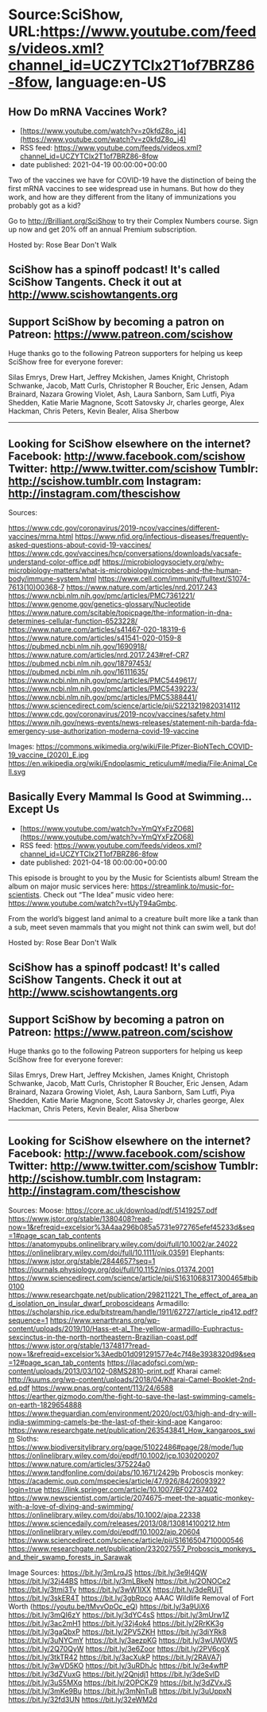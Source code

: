 # Source:SciShow, URL:https://www.youtube.com/feeds/videos.xml?channel_id=UCZYTClx2T1of7BRZ86-8fow, language:en-US

## How Do mRNA Vaccines Work?
 - [https://www.youtube.com/watch?v=z0kfdZ8o_j4](https://www.youtube.com/watch?v=z0kfdZ8o_j4)
 - RSS feed: https://www.youtube.com/feeds/videos.xml?channel_id=UCZYTClx2T1of7BRZ86-8fow
 - date published: 2021-04-19 00:00:00+00:00

Two of the vaccines we have for COVID-19 have the distinction of being the first mRNA vaccines to see widespread use in humans. But how do they work, and how are they different from the litany of immunizations you probably got as a kid?

Go to http://Brilliant.org/SciShow to try their Complex Numbers course. Sign up now and get 20% off an annual Premium subscription.

Hosted by: Rose Bear Don't Walk

SciShow has a spinoff podcast! It's called SciShow Tangents. Check it out at http://www.scishowtangents.org
----------
Support SciShow by becoming a patron on Patreon: https://www.patreon.com/scishow
----------
Huge thanks go to the following Patreon supporters for helping us keep SciShow free for everyone forever:

Silas Emrys, Drew Hart, Jeffrey Mckishen, James Knight, Christoph Schwanke, Jacob, Matt Curls, Christopher R Boucher, Eric Jensen, Adam Brainard, Nazara Growing Violet, Ash, Laura Sanborn, Sam Lutfi, Piya Shedden, Katie Marie Magnone, Scott Satovsky Jr, charles george, Alex Hackman, Chris Peters, Kevin Bealer, Alisa Sherbow

----------
Looking for SciShow elsewhere on the internet?
Facebook: http://www.facebook.com/scishow
Twitter: http://www.twitter.com/scishow
Tumblr: http://scishow.tumblr.com
Instagram: http://instagram.com/thescishow
----------
Sources:

https://www.cdc.gov/coronavirus/2019-ncov/vaccines/different-vaccines/mrna.html 
https://www.nfid.org/infectious-diseases/frequently-asked-questions-about-covid-19-vaccines/ 
https://www.cdc.gov/vaccines/hcp/conversations/downloads/vacsafe-understand-color-office.pdf 
https://microbiologysociety.org/why-microbiology-matters/what-is-microbiology/microbes-and-the-human-body/immune-system.html 
https://www.cell.com/immunity/fulltext/S1074-7613(10)00368-7 
https://www.nature.com/articles/nrd.2017.243 
https://www.ncbi.nlm.nih.gov/pmc/articles/PMC7361221/ 
https://www.genome.gov/genetics-glossary/Nucleotide 
https://www.nature.com/scitable/topicpage/the-information-in-dna-determines-cellular-function-6523228/ 
https://www.nature.com/articles/s41467-020-18319-6 
https://www.nature.com/articles/s41541-020-0159-8 
https://pubmed.ncbi.nlm.nih.gov/1690918/ 
https://www.nature.com/articles/nrd.2017.243#ref-CR7 
https://pubmed.ncbi.nlm.nih.gov/18797453/ 
https://pubmed.ncbi.nlm.nih.gov/16111635/ 
https://www.ncbi.nlm.nih.gov/pmc/articles/PMC5449617/ 
https://www.ncbi.nlm.nih.gov/pmc/articles/PMC5439223/ 
https://www.ncbi.nlm.nih.gov/pmc/articles/PMC5388441/ 
https://www.sciencedirect.com/science/article/pii/S2213219820314112 
https://www.cdc.gov/coronavirus/2019-ncov/vaccines/safety.html 
https://www.nih.gov/news-events/news-releases/statement-nih-barda-fda-emergency-use-authorization-moderna-covid-19-vaccine


Images:
https://commons.wikimedia.org/wiki/File:Pfizer-BioNTech_COVID-19_vaccine_(2020)_E.jpg
https://en.wikipedia.org/wiki/Endoplasmic_reticulum#/media/File:Animal_Cell.svg

## Basically Every Mammal Is Good at Swimming... Except Us
 - [https://www.youtube.com/watch?v=YmQYxFzZO68](https://www.youtube.com/watch?v=YmQYxFzZO68)
 - RSS feed: https://www.youtube.com/feeds/videos.xml?channel_id=UCZYTClx2T1of7BRZ86-8fow
 - date published: 2021-04-18 00:00:00+00:00

This episode is brought to you by the Music for Scientists album! Stream the album on major music services here: https://streamlink.to/music-for-scientists. Check out “The Idea” music video here: https://www.youtube.com/watch?v=tUyT94aGmbc. 

From the world’s biggest land animal to a creature built more like a tank than a sub, meet seven mammals that you might not think can swim well, but do!

Hosted by: Rose Bear Don't Walk

SciShow has a spinoff podcast! It's called SciShow Tangents. Check it out at http://www.scishowtangents.org
----------
Support SciShow by becoming a patron on Patreon: https://www.patreon.com/scishow
----------
Huge thanks go to the following Patreon supporters for helping us keep SciShow free for everyone forever:

Silas Emrys, Drew Hart, Jeffrey Mckishen, James Knight, Christoph Schwanke, Jacob, Matt Curls, Christopher R Boucher, Eric Jensen, Adam Brainard, Nazara Growing Violet, Ash, Laura Sanborn, Sam Lutfi, Piya Shedden, Katie Marie Magnone, Scott Satovsky Jr, charles george, Alex Hackman, Chris Peters, Kevin Bealer, Alisa Sherbow

----------
Looking for SciShow elsewhere on the internet?
Facebook: http://www.facebook.com/scishow
Twitter: http://www.twitter.com/scishow
Tumblr: http://scishow.tumblr.com
Instagram: http://instagram.com/thescishow
----------
Sources:
Moose:
https://core.ac.uk/download/pdf/51419257.pdf
https://www.jstor.org/stable/1380408?read-now=1&refreqid=excelsior%3A4aa296b085a5731e972765efef45233d&seq=1#page_scan_tab_contents
https://anatomypubs.onlinelibrary.wiley.com/doi/full/10.1002/ar.24022
https://onlinelibrary.wiley.com/doi/full/10.1111/oik.03591
Elephants:
https://www.jstor.org/stable/2844657?seq=1
https://journals.physiology.org/doi/full/10.1152/nips.01374.2001
https://www.sciencedirect.com/science/article/pii/S1631068317300465#bib0100
https://www.researchgate.net/publication/298211221_The_effect_of_area_and_isolation_on_insular_dwarf_proboscideans
Armadillo:
https://scholarship.rice.edu/bitstream/handle/1911/62727/article_rip412.pdf?sequence=1
https://www.xenarthrans.org/wp-content/uploads/2019/10/Hass-et-al_The-yellow-armadillo-Euphractus-sexcinctus-in-the-north-northeastern-Brazilian-coast.pdf
https://www.jstor.org/stable/1374817?read-now=1&refreqid=excelsior%3Aedb01d091291577e4c7f48e3938320d9&seq=12#page_scan_tab_contents
https://ilacadofsci.com/wp-content/uploads/2013/03/102-08MS2810-print.pdf
Kharai camel:
http://kuums.org/wp-content/uploads/2018/04/Kharai-Camel-Booklet-2nd-ed.pdf
https://www.pnas.org/content/113/24/6588
https://earther.gizmodo.com/the-fight-to-save-the-last-swimming-camels-on-earth-1829654888
https://www.theguardian.com/environment/2020/oct/03/high-and-dry-will-india-swimming-camels-be-the-last-of-their-kind-aoe
Kangaroo:
https://www.researchgate.net/publication/263543841_How_kangaroos_swim
Sloths:
https://www.biodiversitylibrary.org/page/51022486#page/28/mode/1up
https://onlinelibrary.wiley.com/doi/epdf/10.1002/jcp.1030200207
https://www.nature.com/articles/375224a0
https://www.tandfonline.com/doi/abs/10.1671/2429b
Proboscis monkey:
https://academic.oup.com/mspecies/article/47/926/84/2609392?login=true
https://link.springer.com/article/10.1007/BF02737402
https://www.newscientist.com/article/2074675-meet-the-aquatic-monkey-with-a-love-of-diving-and-swimming/
https://onlinelibrary.wiley.com/doi/abs/10.1002/ajpa.22338
https://www.sciencedaily.com/releases/2013/08/130814100212.htm
https://onlinelibrary.wiley.com/doi/epdf/10.1002/ajp.20604
https://www.sciencedirect.com/science/article/pii/S1616504710000546
https://www.researchgate.net/publication/232027557_Proboscis_monkeys_and_their_swamp_forests_in_Sarawak

Image Sources:
https://bit.ly/3mLrqJS
https://bit.ly/3e9l4QW
https://bit.ly/32j44BS
https://bit.ly/3mLBkeN
https://bit.ly/2ONOCe2
https://bit.ly/3tmi3Tv
https://bit.ly/3wW1IXX
https://bit.ly/3deRUjT
https://bit.ly/3skER4T
https://bit.ly/3gbRpco
AAAC Wildlife Removal of Fort Worth (https://youtu.be/tMvvOpOc_eQ)
https://bit.ly/3a9UiX6
https://bit.ly/3mQI6zY
https://bit.ly/3dYC4sS
https://bit.ly/3mUrw1Z
https://bit.ly/3ac2mH1
https://bit.ly/32j4ok4
https://bit.ly/2RrKK3g
https://bit.ly/3gaQbxP
https://bit.ly/2PV5ZKH
https://bit.ly/3diYRk8
https://bit.ly/3uNYCmY
https://bit.ly/3aezpKG
https://bit.ly/3wUW0W5
https://bit.ly/2Q70QyW
https://bit.ly/3e6Zoor
https://bit.ly/2PV6cgX
https://bit.ly/3tkTR42
https://bit.ly/3acXukP
https://bit.ly/2RAVA7j
https://bit.ly/3wVD5KO
https://bit.ly/3uRDhJc
https://bit.ly/3e4wftP
https://bit.ly/3dZVuxG
https://bit.ly/2Qnjdj1
https://bit.ly/3deSvlD
https://bit.ly/3uS5MXq
https://bit.ly/2OPCKZ9
https://bit.ly/3dZVxJS
https://bit.ly/3mKe9Bu
https://bit.ly/3mNnTuB
https://bit.ly/3uUppxN
https://bit.ly/32fd3UN
https://bit.ly/32eWM2d


